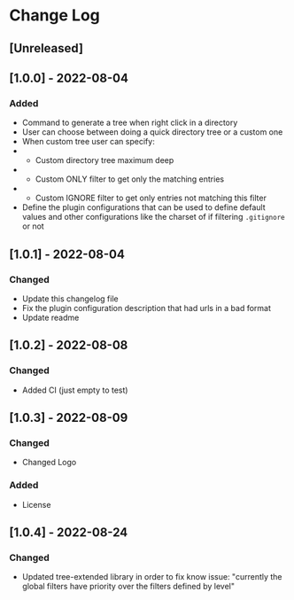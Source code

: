 # Change Log

## [Unreleased]

## [1.0.0] - 2022-08-04
### Added
- Command to generate a tree when right click in a directory
- User can choose between doing a quick directory tree or a custom one
- When custom tree user can specify:
- - Custom directory tree maximum deep
- - Custom ONLY filter to get only the matching entries
- - Custom IGNORE filter to get only entries not matching this filter
- Define the plugin configurations that can be used to define default values and other configurations like the charset of if filtering `.gitignore` or not

## [1.0.1] - 2022-08-04
### Changed
- Update this changelog file
- Fix the plugin configuration description that had urls in a bad format
- Update readme

## [1.0.2] - 2022-08-08
### Changed
- Added CI (just empty to test)

## [1.0.3] - 2022-08-09
### Changed
- Changed Logo
### Added
- License

## [1.0.4] - 2022-08-24
### Changed
- Updated tree-extended library in order to fix know issue: "currently the global filters have priority over the filters defined by level"
